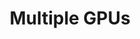 ---
layout: post
title: Multiple GPUs
key: 20180328
tags: 
  - MXNet & Gluon
  - CNN
  - Deep Learning
---